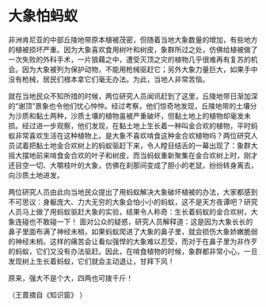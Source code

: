 # 大象怕蚂蚁

非洲肯尼亚的中部丘陵地带原本植被茂密，但随着当地大象数量的增加，有些地方的植被损坏严重。因为大象喜欢食用树叶和树皮，象群所过之处，仿佛给植被做了一次失败的外科手术，一片狼藉之中，遭受灭顶之灾的植物几乎很难再有复苏的机会。因为大象被列为保护动物，不能用枪械驱赶它；另外大象力量巨大，如果手中没有枪械，居民们根本拿它们毫无办法。为此，当地人非常苦恼。 

就在当地民众不知所措的时候，两位研究人员闻讯赶到了这里，丘陵地带日渐加深的“谢顶”景象也令他们忧心忡忡。经过考察，他们惊奇地发现，丘陵地带的土壤分为沙质和黏土两种，沙质土壤的植物虽被严重破坏，但黏土地上的植物却毫发未损。经过进一步观察，他们发现，在黏土地上生长着一种叫金合欢的植物，平时蚂蚁非常喜欢生活在这种植物上。是大象不喜欢啃食这种金合欢植物吗？两位研究人员试着把黏土地金合欢树上的蚂蚁驱赶下来，令人瞠目结舌的一幕出现了：象群大摇大摆地前来啃食金合欢的叶子和树皮，而当蚂蚁重新聚集在金合欢树上时，刚才还目空一切、大嚼枝叶的大象，仿佛在刹那间变成了胆小的老鼠，纷纷转身离去，向沙质土地进发。 

两位研究人员由此向当地民众提出了用蚂蚁解决大象破坏植被的办法，大家都感到不可思议：身躯庞大、力大无穷的大象会怕小小的蚂蚁，这不是天方夜谭吧？研究人员马上做了用蚂蚁驱赶大象的实验，结果令人称奇：生长着蚂蚁的金合欢树，大象连碰也不敢碰一下！ 面对公众的疑惑，研究人员解释道：这是因为大象长长的鼻子里面布满了神经末梢，如果蚂蚁爬进了大象的鼻子里，就会损伤大象娇嫩脆弱的神经末梢。这样的痛苦会让看似强悍的大象难以忍受，而对于在鼻子里为非作歹的蚂蚁，它们又没有办法驱赶。因此，在啃食植物的时候，象群都非常小心，一旦发现树上生长着蚂蚁，它们就会主动退让，甘拜下风！ 

原来，强大不是个大，四两也可拨千斤！ 

（王蔷摘自《知识窗》 ）